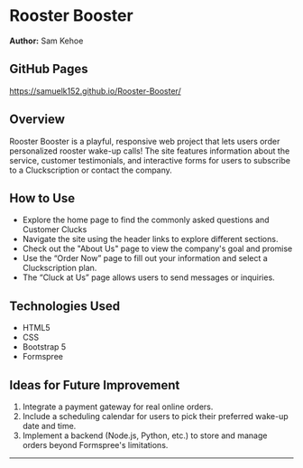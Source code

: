 # Rooster Booster

**Author:** Sam Kehoe

## GitHub Pages

https://samuelk152.github.io/Rooster-Booster/

## Overview

Rooster Booster is a playful, responsive web project that lets users order personalized rooster wake-up calls! The site features information about the service, customer testimonials, and interactive forms for users to subscribe to a Cluckscription or contact the company.

## How to Use

- Explore the home page to find the commonly asked questions and Customer Clucks
- Navigate the site using the header links to explore different sections.
- Check out the "About Us" page to view the company's goal and promise
- Use the “Order Now” page to fill out your information and select a Cluckscription plan.
- The “Cluck at Us” page allows users to send messages or inquiries.

## Technologies Used

- HTML5
- CSS
- Bootstrap 5
- Formspree

## Ideas for Future Improvement

1. Integrate a payment gateway for real online orders.
2. Include a scheduling calendar for users to pick their preferred wake-up date and time.
3. Implement a backend (Node.js, Python, etc.) to store and manage orders beyond Formspree's limitations.

---
